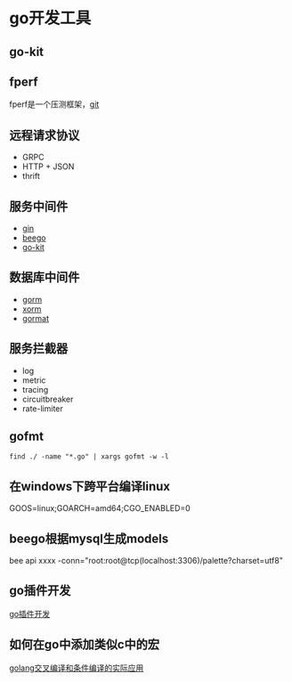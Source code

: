 # go开发工具

## go-kit

## fperf

fperf是一个压测框架，[git](https://github.com/fperf/fperf)

## 远程请求协议

+ GRPC
+ HTTP + JSON
+ thrift

## 服务中间件

+ [gin](https://github.com/gin-gonic/gin)
+ [beego](https://beego.me/docs/intro/)
+ [go-kit](https://github.com/go-kit/kit)

## 数据库中间件
+ [gorm](https://github.com/go-gorm/gorm)
+ [xorm]()
+ [gormat](https://github.com/airplayx/gormat)

## 服务拦截器

+ log
+ metric
+ tracing
+ circuitbreaker
+ rate-limiter

## gofmt

```
find ./ -name "*.go" | xargs gofmt -w -l
```

##

## 在windows下跨平台编译linux
GOOS=linux;GOARCH=amd64;CGO_ENABLED=0

## beego根据mysql生成models

bee api xxxx -conn="root:root@tcp(localhost:3306)/palette?charset=utf8"

## go插件开发
[go插件开发](https://www.jianshu.com/p/917b159a4be6)

## 如何在go中添加类似c中的宏

[golang交叉编译和条件编译的实际应用](https://zhuanlan.zhihu.com/p/92235251)




